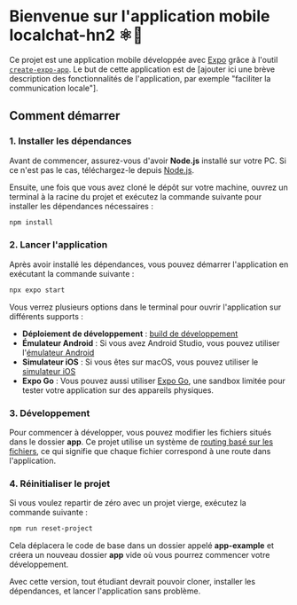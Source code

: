 # Bienvenue sur l'application mobile localchat-hn2 ⚛️🙏

Ce projet est une application mobile développée avec [Expo](https://expo.dev) grâce à l'outil [`create-expo-app`](https://www.npmjs.com/package/create-expo-app). Le but de cette application est de [ajouter ici une brève description des fonctionnalités de l'application, par exemple "faciliter la communication locale"].

## Comment démarrer

### 1. Installer les dépendances

Avant de commencer, assurez-vous d'avoir **Node.js** installé sur votre PC. Si ce n'est pas le cas, téléchargez-le depuis [Node.js](https://nodejs.org/).

Ensuite, une fois que vous avez cloné le dépôt sur votre machine, ouvrez un terminal à la racine du projet et exécutez la commande suivante pour installer les dépendances nécessaires :

```bash
npm install
```

### 2. Lancer l'application

Après avoir installé les dépendances, vous pouvez démarrer l'application en exécutant la commande suivante :

```bash
npx expo start
```

Vous verrez plusieurs options dans le terminal pour ouvrir l'application sur différents supports :

- **Déploiement de développement** : [build de développement](https://docs.expo.dev/develop/development-builds/introduction/)
- **Émulateur Android** : Si vous avez Android Studio, vous pouvez utiliser l'[émulateur Android](https://docs.expo.dev/workflow/android-studio-emulator/)
- **Simulateur iOS** : Si vous êtes sur macOS, vous pouvez utiliser le [simulateur iOS](https://docs.expo.dev/workflow/ios-simulator/)
- **Expo Go** : Vous pouvez aussi utiliser [Expo Go](https://expo.dev/go), une sandbox limitée pour tester votre application sur des appareils physiques.

### 3. Développement

Pour commencer à développer, vous pouvez modifier les fichiers situés dans le dossier **app**. Ce projet utilise un système de [routing basé sur les fichiers](https://docs.expo.dev/router/introduction), ce qui signifie que chaque fichier correspond à une route dans l'application.

### 4. Réinitialiser le projet

Si vous voulez repartir de zéro avec un projet vierge, exécutez la commande suivante :

```bash
npm run reset-project
```

Cela déplacera le code de base dans un dossier appelé **app-example** et créera un nouveau dossier **app** vide où vous pourrez commencer votre développement.

Avec cette version, tout étudiant devrait pouvoir cloner, installer les dépendances, et lancer l'application sans problème.
